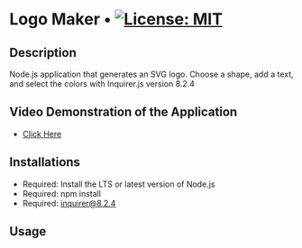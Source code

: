 # Logo Maker • [![License: MIT](https://img.shields.io/badge/License-MIT-yellow.svg)](https://opensource.org/licenses/MIT)

## Description
Node.js application that generates an SVG logo. Choose a shape, add a text, and select the colors with Inquirer.js version 8.2.4

## Video Demonstration of the Application
* [Click Here](https://github.com/eddyK15501/logo-maker/issues/2#issue-1844351588)

## Installations
* Required: Install the LTS or latest version of Node.js
* Required: npm install
* Required: inquirer@8.2.4

## Usage
####